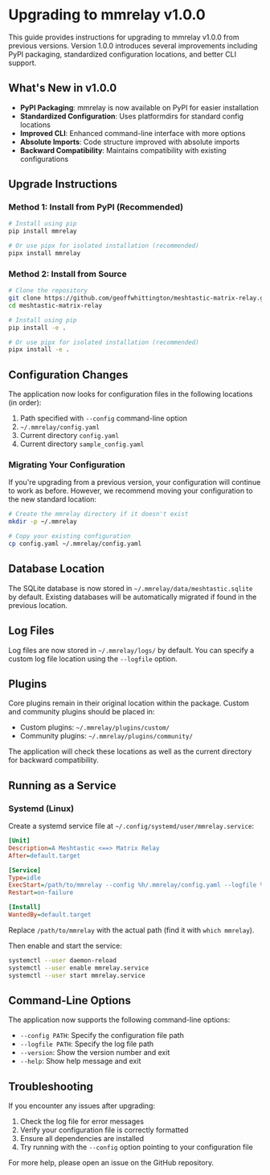 # Upgrading to mmrelay v1.0.0

This guide provides instructions for upgrading to mmrelay v1.0.0 from previous versions. Version 1.0.0 introduces several improvements including PyPI packaging, standardized configuration locations, and better CLI support.

## What's New in v1.0.0

- **PyPI Packaging**: mmrelay is now available on PyPI for easier installation
- **Standardized Configuration**: Uses platformdirs for standard config locations
- **Improved CLI**: Enhanced command-line interface with more options
- **Absolute Imports**: Code structure improved with absolute imports
- **Backward Compatibility**: Maintains compatibility with existing configurations

## Upgrade Instructions

### Method 1: Install from PyPI (Recommended)

```bash
# Install using pip
pip install mmrelay

# Or use pipx for isolated installation (recommended)
pipx install mmrelay
```

### Method 2: Install from Source

```bash
# Clone the repository
git clone https://github.com/geoffwhittington/meshtastic-matrix-relay.git
cd meshtastic-matrix-relay

# Install using pip
pip install -e .

# Or use pipx for isolated installation (recommended)
pipx install -e .
```

## Configuration Changes

The application now looks for configuration files in the following locations (in order):

1. Path specified with `--config` command-line option
2. `~/.mmrelay/config.yaml`
3. Current directory `config.yaml`
4. Current directory `sample_config.yaml`

### Migrating Your Configuration

If you're upgrading from a previous version, your configuration will continue to work as before. However, we recommend moving your configuration to the new standard location:

```bash
# Create the mmrelay directory if it doesn't exist
mkdir -p ~/.mmrelay

# Copy your existing configuration
cp config.yaml ~/.mmrelay/config.yaml
```

## Database Location

The SQLite database is now stored in `~/.mmrelay/data/meshtastic.sqlite` by default. Existing databases will be automatically migrated if found in the previous location.

## Log Files

Log files are now stored in `~/.mmrelay/logs/` by default. You can specify a custom log file location using the `--logfile` option.

## Plugins

Core plugins remain in their original location within the package. Custom and community plugins should be placed in:

- Custom plugins: `~/.mmrelay/plugins/custom/`
- Community plugins: `~/.mmrelay/plugins/community/`

The application will check these locations as well as the current directory for backward compatibility.

## Running as a Service

### Systemd (Linux)

Create a systemd service file at `~/.config/systemd/user/mmrelay.service`:

```ini
[Unit]
Description=A Meshtastic <==> Matrix Relay
After=default.target

[Service]
Type=idle
ExecStart=/path/to/mmrelay --config %h/.mmrelay/config.yaml --logfile %h/.mmrelay/logs/mmrelay.log
Restart=on-failure

[Install]
WantedBy=default.target
```

Replace `/path/to/mmrelay` with the actual path (find it with `which mmrelay`).

Then enable and start the service:

```bash
systemctl --user daemon-reload
systemctl --user enable mmrelay.service
systemctl --user start mmrelay.service
```

## Command-Line Options

The application now supports the following command-line options:

- `--config PATH`: Specify the configuration file path
- `--logfile PATH`: Specify the log file path
- `--version`: Show the version number and exit
- `--help`: Show help message and exit

## Troubleshooting

If you encounter any issues after upgrading:

1. Check the log file for error messages
2. Verify your configuration file is correctly formatted
3. Ensure all dependencies are installed
4. Try running with the `--config` option pointing to your configuration file

For more help, please open an issue on the GitHub repository.
